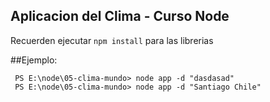 ## Aplicacion del Clima - Curso Node

Recuerden ejecutar ```npm install``` para las librerias

##Ejemplo:
```
 PS E:\node\05-clima-mundo> node app -d "dasdasad"
 PS E:\node\05-clima-mundo> node app -d "Santiago Chile"
 ```